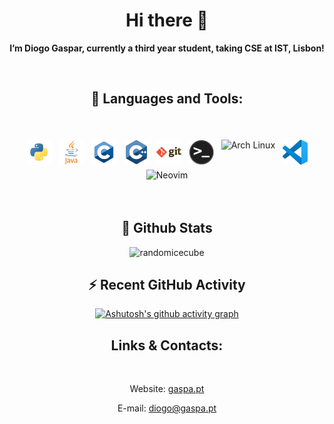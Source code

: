 <div align="center">

# Hi there 👋

**I’m Diogo Gaspar, currently a third year student, taking CSE at IST, Lisbon!**

<br>

## 🧰 Languages and Tools:

<br>

<p align="center">
<img src="https://raw.githubusercontent.com/github/explore/80688e429a7d4ef2fca1e82350fe8e3517d3494d/topics/python/python.png" alt="Python" height="40" style="vertical-align:top; margin:4px">
<img src="https://raw.githubusercontent.com/github/explore/5b3600551e122a3277c2c5368af2ad5725ffa9a1/topics/java/java.png" alt="java" height="40" style="vertical-align:top; margin:4px">
<img src="https://raw.githubusercontent.com/github/explore/f3e22f0dca2be955676bc70d6214b95b13354ee8/topics/c/c.png" alt="c" height="40" style="vertical-align:top; margin:4px">
<img src="https://raw.githubusercontent.com/github/explore/180320cffc25f4ed1bbdfd33d4db3a66eeeeb358/topics/cpp/cpp.png" alt="cpp" height="40" style="vertical-align:top; margin:4px">
<img src="https://raw.githubusercontent.com/github/explore/80688e429a7d4ef2fca1e82350fe8e3517d3494d/topics/git/git.png" alt="Git" height="40" style="vertical-align:top; margin:4px">
<img src="https://raw.githubusercontent.com/github/explore/80688e429a7d4ef2fca1e82350fe8e3517d3494d/topics/terminal/terminal.png" alt="Terminal" height="40" style="vertical-align:top; margin:4px">
<img src="https://avatars.githubusercontent.com/u/4673648?s=200&v=4" alt="Arch Linux" height="40" style="vertical-align:top; margin:4px">
<img src="https://raw.githubusercontent.com/github/explore/80688e429a7d4ef2fca1e82350fe8e3517d3494d/topics/visual-studio-code/visual-studio-code.png" alt="VS Code" height="40" style="vertical-align:top; margin:4px">
<img src="https://avatars.githubusercontent.com/u/6471485?s=200&v=4"
alt="Neovim" height="40" style="vertical-align:top; margin:4px">

</p>

<br>

## 🌱 Github Stats

<p align="center"><img src="https://github-readme-streak-stats.herokuapp.com/?user=randomicecube&theme=dark" alt="randomicecube"/></p>

## ⚡ Recent GitHub Activity

[![Ashutosh's github activity graph](https://github-readme-activity-graph.cyclic.app/graph?username=randomicecube&bg_color=0e1e25&color=3f7b83&line=3e706f&point=a76c6c&area=true&hide_border=true)](https://github.com/ashutosh00710/github-readme-activity-graph)

## Links & Contacts:

<br>

Website: [gaspa.pt](https://gaspa.pt)

E-mail: [diogo@gaspa.pt](mailto:diogo@gaspa.pt)

</div>
